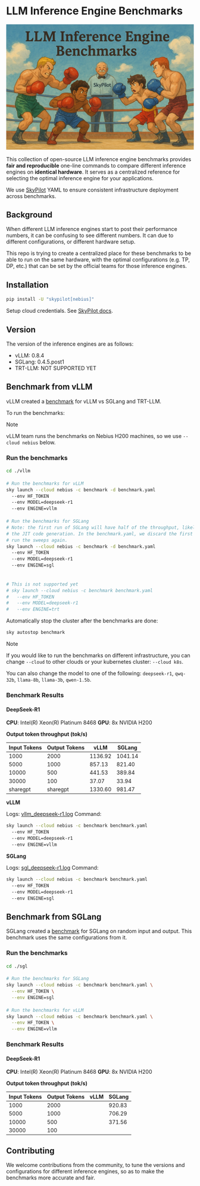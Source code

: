 # LLM Inference Engine Benchmarks

![cover](./cover.png)

This collection of open-source LLM inference engine benchmarks provides **fair and reproducible** one-line commands to compare different inference engines on **identical hardware**. It serves as a centralized reference for selecting the optimal inference engine for your applications.

We use [SkyPilot](https://github.com/skypilot-ai/skypilot) YAML to ensure consistent infrastructure deployment across benchmarks.

## Background

When different LLM inference engines start to post their performance numbers, it can be confusing to see different numbers. It can due to different configurations, or different hardware setup.

This repo is trying to create a centralized place for these benchmarks to be able to run on the same hardware, with the optimal configurations (e.g. TP, DP, etc.) that can be set by the official teams for those inference engines.


## Installation

```bash
pip install -U "skypilot[nebius]"
```

Setup cloud credentials. See [SkyPilot docs](https://docs.skypilot.co/en/latest/getting-started/installation.html).


## Version

The version of the inference engines are as follows:

- vLLM: 0.8.4
- SGLang: 0.4.5.post1
- TRT-LLM: NOT SUPPORTED YET

## Benchmark from vLLM

vLLM created a [benchmark](https://github.com/simon-mo/vLLM-Benchmark/tree/main) for vLLM vs SGLang and TRT-LLM.

To run the benchmarks:

> [!NOTE]
> vLLM team runs the benchmarks on Nebius H200 machines, so we use `--cloud nebius` below.


### Run the benchmarks

```bash
cd ./vllm

# Run the benchmarks for vLLM
sky launch --cloud nebius -c benchmark -d benchmark.yaml
  --env HF_TOKEN
  --env MODEL=deepseek-r1
  --env ENGINE=vllm

# Run the benchmarks for SGLang
# Note: the first run of SGLang will have half of the throughput, likely due to
# the JIT code generation. In the benchmark.yaml, we discard the first run and
# run the sweeps again.
sky launch --cloud nebius -c benchmark -d benchmark.yaml
  --env HF_TOKEN
  --env MODEL=deepseek-r1
  --env ENGINE=sgl


# This is not supported yet
# sky launch --cloud nebius -c benchmark benchmark.yaml
#   --env HF_TOKEN
#   --env MODEL=deepseek-r1
#   --env ENGINE=trt
```

Automatically stop the cluster after the benchmarks are done: 

```bash
sky autostop benchmark
```

> [!NOTE]
> If you would like to run the benchmarks on different infrastructure, you can change `--cloud` to other clouds or your kubernetes cluster: `--cloud k8s`.

You can also change the model to one of the following: `deepseek-r1`, `qwq-32b`, `llama-8b`, `llama-3b`, `qwen-1.5b`.

### Benchmark Results

#### DeepSeek-R1

**CPU**: Intel(R) Xeon(R) Platinum 8468
**GPU**: 8x NVIDIA H200

**Output token throughput (tok/s)**

| Input Tokens | Output Tokens | vLLM | SGLang |
| ------------ | ------------- | ------------ | ------------ |
|         1000 |          2000 | 1136.92 | 1041.14 |
|         5000 |          1000 |  857.13 |  821.40 |
|        10000 |           500 |  441.53 |  389.84 |
|        30000 |           100 |   37.07 |   33.94 |
|     sharegpt |      sharegpt | 1330.60 |  981.47 |



**vLLM**

Logs: [vllm_deepseek-r1.log](./vllm/logs/vllm-deepseek-r1.log)
Command:
```bash
sky launch --cloud nebius -c benchmark benchmark.yaml
  --env HF_TOKEN
  --env MODEL=deepseek-r1
  --env ENGINE=vllm
```

**SGLang**

Logs: [sgl_deepseek-r1.log](./sgl/logs/sgl-deepseek-r1.log)
Command:
```bash
sky launch --cloud nebius -c benchmark benchmark.yaml
  --env HF_TOKEN
  --env MODEL=deepseek-r1
  --env ENGINE=sgl
```

## Benchmark from SGLang

SGLang created a [benchmark](https://github.com/sgl-project/sglang/issues/5514) for SGLang on random input and output. This benchmark uses the same configurations from it.

### Run the benchmarks

```bash
cd ./sgl

# Run the benchmarks for SGLang
sky launch --cloud nebius -c benchmark benchmark.yaml \
  --env HF_TOKEN \
  --env ENGINE=sgl

# Run the benchmarks for vLLM
sky launch --cloud nebius -c benchmark benchmark.yaml \
  --env HF_TOKEN \
  --env ENGINE=vllm
```

### Benchmark Results

#### DeepSeek-R1

**CPU**: Intel(R) Xeon(R) Platinum 8468
**GPU**: 8x NVIDIA H200

**Output token throughput (tok/s)**

| Input Tokens | Output Tokens | vLLM | SGLang |
| ------------ | ------------- | ------------ | ------------ |
|         1000 |          2000 | | 920.83  |
|         5000 |          1000 | | 706.29 |
|        10000 |           500 | | 371.56 |
|        30000 |           100 | |  |


## Contributing

We welcome contributions from the community, to tune the versions and configurations for different inference engines, so as to make the benchmarks more accurate and fair.
